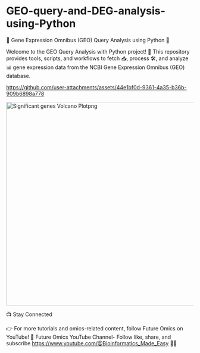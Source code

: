 # GEO-query-and-DEG-analysis-using-Python
🧬 Gene Expression Omnibus (GEO) Query Analysis using Python 🐍

Welcome to the GEO Query Analysis with Python project! 🚀
This repository provides tools, scripts, and workflows to fetch 📥, process 🛠️, and analyze 📊 gene expression data from the NCBI Gene Expression Omnibus (GEO) database.



https://github.com/user-attachments/assets/44e1bf0d-9361-4a35-b36b-909b6898a778


<img width="678" height="547" alt="Significant genes Volcano Plotpng" src="https://github.com/user-attachments/assets/45d9a210-a889-4020-9658-c2b0157e8fb1" />


📺 Stay Connected

👉 For more tutorials and omics-related content, follow Future Omics on YouTube! 🔗 Future Omics YouTube Channel- Follow like, share, and subscribe https://www.youtube.com/@Bioinformatics_Made_Easy 🎥✨
